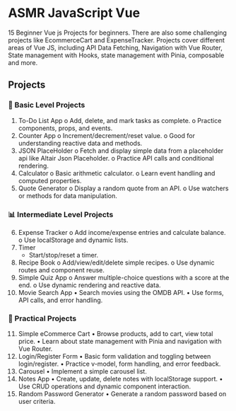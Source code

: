 # ASMR JavaScript Vue

15 Beginner Vue js Projects for beginners. There are also some challenging projects like EcommerceCart and
ExpenseTracker.
Projects cover different areas of Vue JS, including API Data Fetching, Navigation with Vue Router, State management with
Hooks, state management with Pinia, composable and more.

## Projects

### 🌱 Basic Level Projects

1. To-Do List App
   o Add, delete, and mark tasks as complete.
   o Practice components, props, and events.
2. Counter App
   o Increment/decrement/reset value.
   o Good for understanding reactive data and methods.
3. JSON PlaceHolder
   o Fetch and display simple data from a placeholder api like Altair Json Placeholder.
   o Practice API calls and conditional rendering.
4. Calculator
   o Basic arithmetic calculator.
   o Learn event handling and computed properties.
5. Quote Generator
   o Display a random quote from an API.
   o Use watchers or methods for data manipulation.

### 📊 Intermediate Level Projects

6. Expense Tracker
   o Add income/expense entries and calculate balance.
   o Use localStorage and dynamic lists.
7. Timer
    * Start/stop/reset a timer.
8. Recipe Book
   o Add/view/edit/delete simple recipes.
   o Use dynamic routes and component reuse.
9. Simple Quiz App
   o Answer multiple-choice questions with a score at the end.
   o Use dynamic rendering and reactive data.
10. Movie Search App
    • Search movies using the OMDB API.
    • Use forms, API calls, and error handling.

### 🛒 Practical Projects

11. Simple eCommerce Cart
    • Browse products, add to cart, view total price.
    • Learn about state management with Pinia and navigation with Vue Router.
12. Login/Register Form
    • Basic form validation and toggling between login/register.
    • Practice v-model, form handling, and error feedback.
13. Carousel
    • Implement a simple carousel list.
14. Notes App
    • Create, update, delete notes with localStorage support.
    • Use CRUD operations and dynamic component interaction.
15. Random Password Generator
    • Generate a random password based on user criteria.
